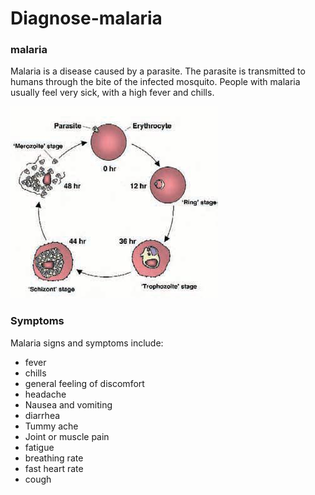# Diagnose-malaria
### malaria
Malaria is a disease caused by a parasite. The parasite is transmitted to humans through the bite of the infected mosquito. People with malaria usually feel very sick, with a high fever and chills.

  ![alt text](image/pn.51.17.figure1.jpg)

### Symptoms
Malaria signs and symptoms include:

* fever
*  chills
*  general feeling of discomfort
*  headache
*  Nausea and vomiting
*  diarrhea
*  Tummy ache
*  Joint or muscle pain
*  fatigue
*  breathing rate
*  fast heart rate
*  cough
